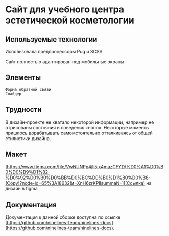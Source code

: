 # Сайт для учебного центра эстетической косметологии

## Используемые технологии
Использовала предпроцессоры Pug и SCSS

Сайт полностью адаптирован под мобильные экраны

## Элементы
	Форма обратной связи
	Слайдер

## Трудности
В дизайн-проекте не хватало некоторой информации, например не отрисованы состояния и поведения кнопок. 
Некоторые моменты пришлось дорабатывать самомстоятельно отталкиваясь от общей стилистики дизайна.  


## Макет

[https://www.figma.com/file/VwNUNPp4jli5ix4mazCFYD/%D0%A1%D0%B0%D0%B9%D1%82-%D0%92%D0%B0%D0%BB%D0%BC%D0%B0%D1%80%D0%B8-(Copy)?node-id=65%3A18632&t=XnH6zrKPllsummaN-1](Ссылка) на дизайн в figma

## Документация

Документация к данной сборке доступна по ссылке [https://github.com/ninelines-team/ninelines-docs](https://github.com/ninelines-team/ninelines-docs).
